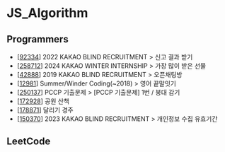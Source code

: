# JS_Algorithm

## Programmers

- [[92334](https://github.com/jiyeon-dev/js_algorithm/blob/main/programmers/92334.js)] 2022 KAKAO BLIND RECRUITMENT > 신고 결과 받기
- [[258712](https://github.com/jiyeon-dev/js_algorithm/blob/main/programmers/258712.js)] 2024 KAKAO WINTER INTERNSHIP > 가장 많이 받은 선물
- [[42888](https://github.com/jiyeon-dev/js_algorithm/blob/main/programmers/42888.js)] 2019 KAKAO BLIND RECRUITMENT > 오픈채팅방
- [[12981](https://github.com/jiyeon-dev/js_algorithm/blob/main/programmers/12981.js)] Summer/Winder Coding(~2018) > 영어 끝말잇기
- [[250137](https://github.com/jiyeon-dev/js_algorithm/blob/main/programmers/250137.js)] PCCP 기출문제 > [PCCP 기출문제] 1번 / 붕대 감기
- [[172928](https://github.com/jiyeon-dev/js_algorithm/blob/main/programmers/172928.js)] 공원 산책
- [[178871](https://github.com/jiyeon-dev/js_algorithm/blob/main/programmers/178871.js)] 달리기 경주
- [[150370](https://github.com/jiyeon-dev/js_algorithm/blob/main/programmers/150370.js)] 2023 KAKAO BLIND RECRUITMENT > 개인정보 수집 유효기간

## LeetCode
